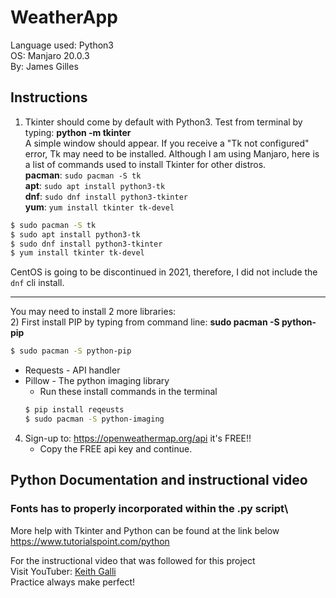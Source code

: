 # WeatherApp
Language used: Python3\
OS: Manjaro 20.0.3\
By: James Gilles
## Instructions
1) Tkinter should come by default with Python3.
Test from terminal by typing: **python -m tkinter**\
A simple window should appear. If you receive a "Tk not configured" error, Tk may need to be installed.
Although I am using Manjaro, here is a list of commands used to install Tkinter for other distros.\
**pacman**: `sudo pacman -S tk`\
**apt**: `sudo apt install python3-tk`\
**dnf**: `sudo dnf install python3-tkinter`\
**yum**: `yum install tkinter tk-devel`
``` bash
$ sudo pacman -S tk
$ sudo apt install python3-tk
$ sudo dnf install python3-tkinter
$ yum install tkinter tk-devel
```
CentOS is going to be discontinued in 2021, therefore, I did not include the `dnf` cli install.

---
You may need to install 2 more libraries: \
2) First install PIP by typing from command line: **sudo pacman -S python-pip**
``` bash
$ sudo pacman -S python-pip
```
* Requests - API handler
* Pillow - The python imaging library
	* Run these install commands in the terminal
	``` bash
	$ pip install reqeusts
	$ sudo pacman -S python-imaging
	```
4) Sign-up to: https://openweathermap.org/api it's FREE!!
	* Copy the FREE api key and continue.

## Python Documentation and instructional video
### Fonts has to properly incorporated within the .py script\
More help with Tkinter and Python can be found at the link below\
https://www.tutorialspoint.com/python

For the instructional video that was followed for this project\
Visit YouTuber: [Keith Galli](https://www.youtube.com/watch?v=D8-snVfekto)\
Practice always make perfect!
